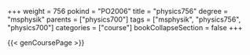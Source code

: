 +++
weight = 756
pokind = "PO2006"
title = "physics756"
degree = "msphysik"
parents = ["physics700"]
tags = ["msphysik", "physics756", "physics700"]
categories = ["course"]
bookCollapseSection = false
+++

{{< genCoursePage >}}
